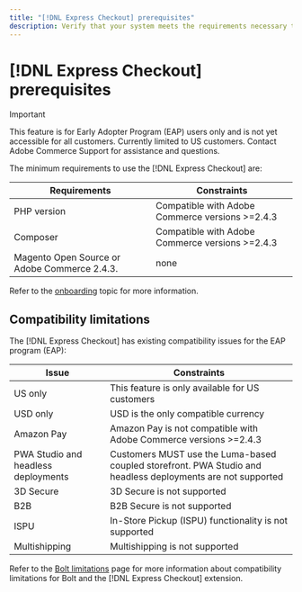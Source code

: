 ```yaml
---
title: "[!DNL Express Checkout] prerequisites"
description: Verify that your system meets the requirements necessary to use the [!DNL Express Checkout] for Adobe Commerce extension. 
---
```


# [!DNL Express Checkout] prerequisites

>[!IMPORTANT]
>
> This feature is for Early Adopter Program (EAP) users only and is not yet accessible for all customers. Currently limited to US customers. Contact Adobe Commerce Support for assistance and questions.

The minimum requirements to use the [!DNL Express Checkout] are:

| **Requirements** | **Constraints** |
|----------------|-----------------|
| PHP version| Compatible with Adobe Commerce versions >=2.4.3 |
| Composer | Compatible with Adobe Commerce versions >=2.4.3 |
| Magento Open Source or Adobe Commerce 2.4.3. | none |

Refer to the [onboarding](../express-checkout/onboarding.md) topic for more information.

## Compatibility limitations

The [!DNL Express Checkout] has existing compatibility issues for the EAP program (EAP):

| **Issue** | **Constraints** |
|----------------|-----------------|
| US only| This feature is only available for US customers |
| USD only| USD is the only compatible currency |
| Amazon Pay | Amazon Pay is not compatible with Adobe Commerce versions >=2.4.3 |
| PWA Studio and headless deployments | Customers MUST use the Luma-based coupled storefront. PWA Studio and headless deployments are not supported |
| 3D Secure | 3D Secure is not supported |
| B2B | B2B Secure is not supported |
| ISPU | In-Store Pickup (ISPU) functionality is not supported |
| Multishipping | Multishipping is not supported |

Refer to the [Bolt limitations](https://help.bolt.com/integrations/adobe-express-checkout/set-up/#limitations) page for more information about compatibility limitations for Bolt and the [!DNL Express Checkout] extension.
